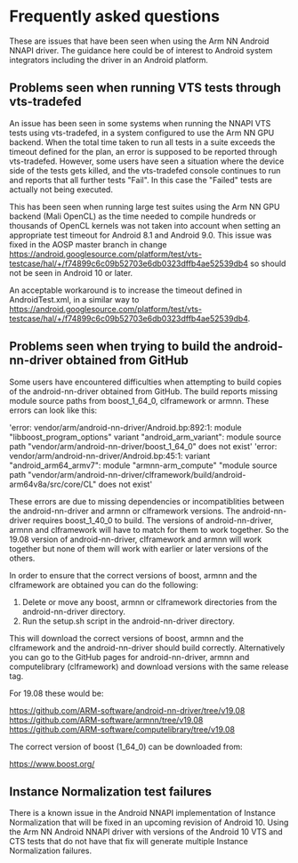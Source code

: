 Frequently asked questions
==========================

These are issues that have been seen when using the Arm NN Android NNAPI driver. The guidance here could be of interest to Android system integrators including the driver in an Android platform.

Problems seen when running VTS tests through vts-tradefed
---------------------------------------------------------

An issue has been seen in some systems when running the NNAPI VTS tests using vts-tradefed, in a system configured to use the Arm NN GPU backend.
When the total time taken to run all tests in a suite exceeds the timeout defined for the plan, an error is supposed to be reported through vts-tradefed. However,
some users have seen a situation where the device side of the tests gets killed, and the vts-tradefed console continues to run and reports that all further
tests "Fail". In this case the "Failed" tests are actually not being executed.

This has been seen when running large test suites using the Arm NN GPU backend (Mali OpenCL) as the time needed to compile hundreds or thousands of OpenCL kernels
was not taken into account when setting an appropriate test timeout for Android 8.1 and Android 9.0. This issue was fixed in the AOSP master branch in change
https://android.googlesource.com/platform/test/vts-testcase/hal/+/f74899c6c09b52703e6db0323dffb4ae52539db4 so should not be seen in Android 10 or later.

An acceptable workaround is to increase the timeout defined in AndroidTest.xml, in a similar way to https://android.googlesource.com/platform/test/vts-testcase/hal/+/f74899c6c09b52703e6db0323dffb4ae52539db4.

Problems seen when trying to build the android-nn-driver obtained from GitHub
-----------------------------------------------------------------------------

Some users have encountered difficulties when attempting to build copies of the android-nn-driver obtained from GitHub. The build reports missing module source paths from boost_1_64_0, clframework or armnn. These errors can look like this:

'error: vendor/arm/android-nn-driver/Android.bp:892:1: module "libboost_program_options" variant "android_arm_variant": module source path "vendor/arm/android-nn-driver/boost_1_64_0" does not exist'
'error: vendor/arm/android-nn-driver/Android.bp:45:1: variant "android_arm64_armv7": module "armnn-arm_compute" "module source path "vendor/arm/android-nn-driver/clframework/build/android-arm64v8a/src/core/CL" does not exist'

These errors are due to missing dependencies or incompatiblities between the android-nn-driver and armnn or clframework versions. The android-nn-driver requires boost_1_40_0 to build. The versions of android-nn-driver, armnn and clframework will have to match for them to work together. So the 19.08 version of android-nn-driver, clframework and armnn will work together but none of them will work with earlier or later versions of the others. 

In order to ensure that the correct versions of boost, armnn and the clframework are obtained you can do the following:

1. Delete or move any boost, armnn or clframework directories from the android-nn-driver directory.
2. Run the setup.sh script in the android-nn-driver directory. 

This will download the correct versions of boost, armnn and the clframework and the android-nn-driver should build correctly. Alternatively you can go to the GitHub pages for android-nn-driver, armnn and computelibrary (clframework) and download versions with the same release tag. 

For 19.08 these would be:

https://github.com/ARM-software/android-nn-driver/tree/v19.08
https://github.com/ARM-software/armnn/tree/v19.08
https://github.com/ARM-software/computelibrary/tree/v19.08

The correct version of boost (1_64_0) can be downloaded from:

https://www.boost.org/

Instance Normalization test failures 
------------------------------------

There is a known issue in the Android NNAPI implementation of Instance Normalization that will be fixed in an upcoming revision of Android 10. Using the Arm NN Android NNAPI driver with versions of the Android 10 VTS and CTS tests that do not have that fix will generate multiple Instance Normalization failures. 

